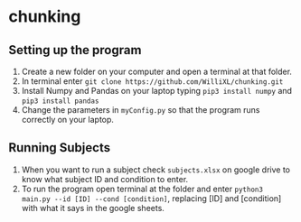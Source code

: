# chunking

## Setting up the program
1.  Create a new folder on your computer and open a terminal at that folder.
2. In terminal enter `git clone https://github.com/WilliXL/chunking.git`
3. Install Numpy and Pandas on your laptop typing `pip3 install numpy` and `pip3 install pandas`
4. Change the parameters in `myConfig.py` so that the program runs correctly on your laptop.

## Running Subjects
1. When you want to run a subject check `subjects.xlsx` on google drive to know what subject ID and condition to enter.
2. To run the program open terminal at the folder and enter `python3 main.py --id [ID] --cond [condition]`, replacing [ID] and [condition] with what it says in the google sheets.
